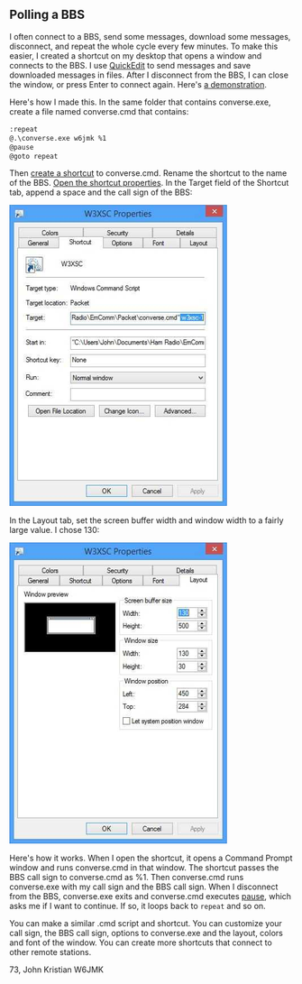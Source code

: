 ## Polling a BBS

I often connect to a BBS, send some messages,
download some messages, disconnect, and
repeat the whole cycle every few minutes.
To make this easier, I created a shortcut on my desktop that
opens a window and connects to the BBS.
I use [QuickEdit](https://www.techjunkie.com/boost-productivity-quickedit-mode-windows-command-prompt/)
to send messages and save downloaded messages in files.
After I disconnect from the BBS,
I can close the window, or press Enter to connect again.
Here's [a demonstration](https://youtu.be/FF3VRsufewo).

Here's how I made this.
In the same folder that contains converse.exe,
create a file named converse.cmd that contains:
```
:repeat
@.\converse.exe w6jmk %1
@pause
@goto repeat
```
Then [create a shortcut](https://www.computerhope.com/issues/ch000739.htm) to converse.cmd.
Rename the shortcut to the name of the BBS.
[Open the shortcut properties](https://windows.tips.net/T010869_Changing_Shortcut_Properties.html).
In the Target field of the Shortcut tab, append a space and the call sign of the BBS:

![alt text](shortcut.jpg "Shortcut Properties")

In the Layout tab, set the screen buffer width and window width to a fairly large value.
I chose 130:

![alt text](layout.jpg "Shortcut Layout")

Here's how it works. When I open the shortcut, it
opens a Command Prompt window and runs converse.cmd in that window.
The shortcut passes the BBS call sign to converse.cmd as %1.
Then converse.cmd runs converse.exe with my call sign and the BBS call sign.
When I disconnect from the BBS, converse.exe exits and converse.cmd executes
[pause](https://learn.microsoft.com/en-us/windows-server/administration/windows-commands/pause),
which asks me if I want to continue.
If so, it loops back to `repeat` and so on.

You can make a similar .cmd script and shortcut.
You can customize your call sign, the BBS call sign,
options to converse.exe and the layout, colors and font of the window.
You can create more shortcuts that connect to other remote stations.

73, John Kristian W6JMK
